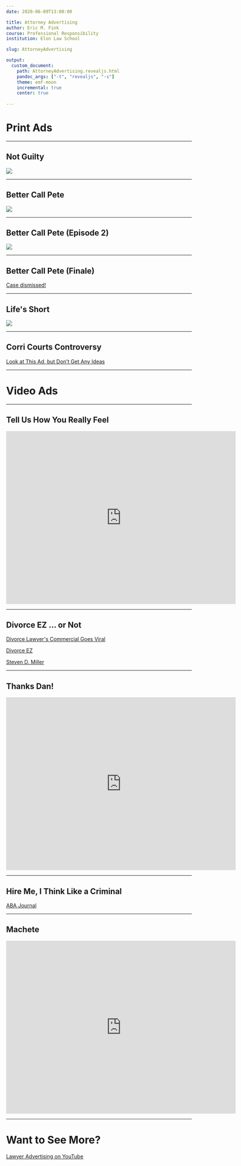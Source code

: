 ```yaml
---
date: 2020-06-09T13:00:00

title: Attorney Advertising 
author: Eric M. Fink
course: Professional Responsibility
institution: Elon Law School 

slug: AttorneyAdvertising

output: 
  custom_document:
    path: AttorneyAdvertising.revealjs.html
    pandoc_args: ["-t", "revealjs", "-s"]
    theme: emf-moon
    incremental: true
    center: true
    
---
```


# Print Ads 


*** 

## Not Guilty

![](../assets/img/presentations/LarryArchie.png)

*** 

## Better Call Pete

![](../assets/img/presentations/BetterCallPete1.png) 

*** 

## Better Call Pete (Episode 2)

![](../assets/img/presentations/BetterCallPete2.png)


*** 

## Better Call Pete (Finale)

[Case dismissed!](https://www.theadvocate.com/baton_rouge/news/article_fba13d7e-aaab-5b73-be43-e64b1fd0eaf7.html)

*** 

## Life's Short

![](../assets/img/presentations/LifeIsShort1.jpg)


*** 

## Corri Courts Controversy

[Look at This Ad, but Don’t Get Any Ideas](https://www.nytimes.com/2007/05/13/weekinreview/13johnson.html)

*** 

# Video Ads 

*** 

## Tell Us How You Really Feel 

<iframe width="623" height="468" src="https://www.youtube.com/embed/y1Qk6QPzuIc" frameborder="0" allow="accelerometer; autoplay; encrypted-media; gyroscope; picture-in-picture" allowfullscreen></iframe>

*** 

## Divorce EZ … or Not

[Divorce Lawyer's Commercial Goes Viral](https://www.sun-sentinel.com/news/fl-xpm-2010-09-24-fl-lawyer-viral-video-20100923-story.html)

[Divorce EZ](http://divorceez.com/p/home)

[Steven D. Miller](https://www.floridadivorceme.com/)

*** 

## Thanks Dan!

<iframe width="623" height="468" src="https://www.youtube.com/embed/MdinZ9DrhlY" frameborder="0" allow="accelerometer; autoplay; encrypted-media; gyroscope; picture-in-picture" allowfullscreen></iframe>

*** 

## Hire Me, I Think Like a Criminal 

[ABA Journal](https://www.abajournal.com/news/article/hire_me_i_think_like_a_criminal_pittsburgh_lawyer_says_in_youtube_video)

*** 

## Machete

<iframe width="623" height="468" src="https://www.youtube.com/embed/-Eck-dlk0n4" frameborder="0" allow="accelerometer; autoplay; encrypted-media; gyroscope; picture-in-picture" allowfullscreen></iframe>

*** 

# Want to See More? 

[Lawyer Advertising on YouTube](https://www.youtube.com/playlist?list=PL4W8SVyGbcG_xn1HetCtP8IPYRatiMT53)
